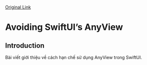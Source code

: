 [Original Link](https://www.swiftbysundell.com/articles/avoiding-anyview-in-swiftui/)

# Avoiding SwiftUI’s AnyView
## Introduction
Bài viết giới thiệu về cách hạn chế sử dụng AnyView trong SwiftUI.